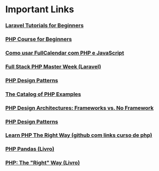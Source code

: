 # Important Links

### [Laravel Tutorials for Beginners](https://www.youtube.com/playlist?list=PL0eyrZgxdwhy7Woo2VRRDMmTXXYT_iaYO)

### [PHP Course for Beginners](https://www.youtube.com/playlist?list=PL0eyrZgxdwhwwQQZA79OzYwl5ewA7HQih)

### [Como usar FullCalendar com PHP e JavaScript](https://www.youtube.com/playlist?list=PLmY5AEiqDWwCc0zrqDNp2PgTixO3P72kO)

### [Full Stack PHP Master Week (Laravel)](https://www.youtube.com/playlist?list=PLmY5AEiqDWwCPqj9Hy1nrdmgFR6GLwujy)

### [PHP Design Patterns](https://phptherightway.com/pages/Design-Patterns.html)

### [The Catalog of PHP Examples](https://refactoring.guru/design-patterns/php)

### [PHP Design Architectures: Frameworks vs. No Framework](https://medium.com/@peymaan.abedinpour/php-design-architectures-frameworks-vs-no-framework-659c41341990)

### [PHP Design Patterns](https://www.youtube.com/playlist?list=PLL4sNmZle1wAg3rX2V0tdllT15T6j5mvz)

### [Learn PHP The Right Way (github com links curso de php)](https://github.com/ggelashvili/learnphptherightway-outline)

### [PHP Pandas (Livro)](https://daylerees.com/php-pandas/)

### [PHP: The "Right" Way (Livro)](https://leanpub.com/phptherightway/read)



